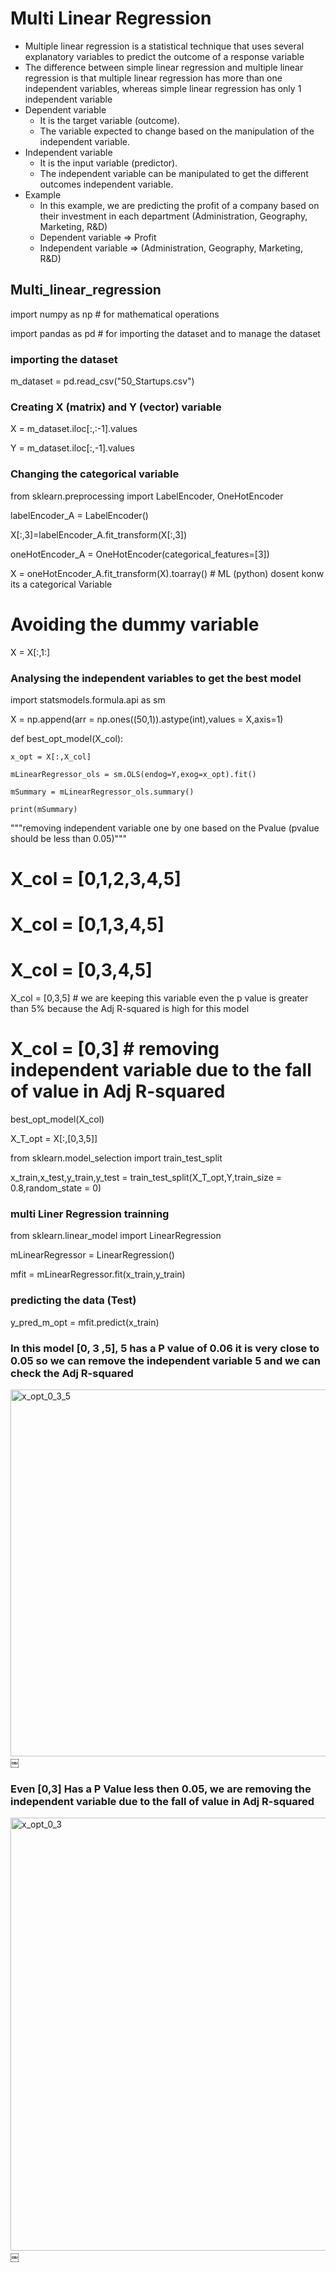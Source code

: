 # Multi Linear Regression

* Multiple linear regression is a statistical technique that uses several explanatory variables to predict the outcome of a response variable
* The difference between simple linear regression and multiple linear regression is that multiple linear regression has more than one independent variables, whereas simple linear regression has only 1 independent variable
* Dependent variable
    * It is the target variable (outcome).
    * The variable expected to change based on the manipulation of the independent variable.
* Independent variable
    * It is the input variable (predictor).		
    * The independent variable can be manipulated to get the different outcomes independent variable. 
* Example 
    * In this example, we are predicting the profit of a company based on their investment in each department (Administration, Geography, Marketing, R&D)
    * Dependent variable  => Profit
    * Independent variable => (Administration, Geography, Marketing, R&D)


## Multi_linear_regression
import numpy as np # for mathematical operations

import pandas as pd # for importing the dataset and to manage the dataset

### importing the dataset
m_dataset = pd.read_csv("50_Startups.csv")

### Creating X (matrix) and Y (vector) variable
X = m_dataset.iloc[:,:-1].values

Y = m_dataset.iloc[:,-1].values

### Changing the categorical variable
from sklearn.preprocessing import LabelEncoder, OneHotEncoder

labelEncoder_A = LabelEncoder()

X[:,3]=labelEncoder_A.fit_transform(X[:,3])

oneHotEncoder_A = OneHotEncoder(categorical_features=[3])

X = oneHotEncoder_A.fit_transform(X).toarray() # ML (python) dosent konw its a categorical Variable

# Avoiding the dummy variable
X = X[:,1:]

### Analysing the independent variables to get the best model 
import statsmodels.formula.api as sm

X = np.append(arr = np.ones((50,1)).astype(int),values = X,axis=1)

def best_opt_model(X_col):

    x_opt = X[:,X_col]
    
    mLinearRegressor_ols = sm.OLS(endog=Y,exog=x_opt).fit()
    
    mSummary = mLinearRegressor_ols.summary()
    
    print(mSummary)
    
"""removing independent variable one by one based on the Pvalue (pvalue should be less than 0.05)"""

# X_col = [0,1,2,3,4,5] 
# X_col = [0,1,3,4,5] 
# X_col = [0,3,4,5]

X_col = [0,3,5] # we are keeping this variable even the p value is greater than 5% because  the Adj R-squared is high for this model

# X_col = [0,3] # removing independent variable due to the fall of value in Adj R-squared

best_opt_model(X_col)

X_T_opt = X[:,[0,3,5]]

from sklearn.model_selection import train_test_split

x_train,x_test,y_train,y_test = train_test_split(X_T_opt,Y,train_size = 0.8,random_state = 0)


### multi Liner Regression trainning

from sklearn.linear_model import LinearRegression

mLinearRegressor = LinearRegression()

mfit = mLinearRegressor.fit(x_train,y_train)

### predicting the data (Test)

y_pred_m_opt = mfit.predict(x_train)

### In this model [0, 3 ,5],  5 has a P value of 0.06 it is very close to 0.05 so we can remove the independent variable 5 and we can check the Adj R-squared

<img width="587" alt="x_opt_0_3_5" src="https://user-images.githubusercontent.com/32480274/50396965-78bd1c80-076d-11e9-9676-a5fa6e5801c5.png">
￼

### Even [0,3] Has a P Value less then 0.05, we are removing the independent variable due to the fall of value in Adj R-squared

<img width="693" alt="x_opt_0_3" src="https://user-images.githubusercontent.com/32480274/50396970-7e1a6700-076d-11e9-90cc-f497a0cff88d.png">
￼
